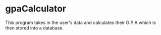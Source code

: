 # gpaCalculator

This program takes in the user's data and calculates their G.P.A which is then stored into a database.
